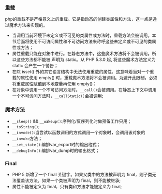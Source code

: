 ### 重载
php的重载不是严格意义上的重载。它是指动态的创建类属性和方法，这一点是通过魔术方法来实现的。
- 当调用当前环境下未定义或不可见的类属性或方法时，重载方法会被调用。本节后面将使用不可访问属性和不可访问方法来称呼这些未定义或不可见的类属性或方法；
- 属性重载只能在对象中进行。在静态方法中，这些魔术方法将不会被调用。所以这些方法都不能被 声明为 static。从 PHP 5.3.0 起, 将这些魔术方法定义为 static 会产生一个警告；
- 在除 isset() 外的其它语言结构中无法使用重载的属性，这意味着当对一个重载的属性使用 empty() 时，重载魔术方法将不会被调用。为避开此限制，必须将重载属性赋值到本地变量再使用 empty()；
- 在对象中调用一个不可访问方法时，`__call()`会被调用。在静态上下文中调用一个不可访问方法时，`__callStatic()`会被调用;

### 魔术方法
- `__sleep()` && `__wakeup()`:序列化/反序列化时做预备工作只用；
- `__toString()`;
- `__invode()`:当尝试以函数调用的方式调用一个对象时，会调用该对象的`__invoke`方法；
- `__set_state()`:编排var_export时的输出格式；
- `__debugInfo()`:编排var_dump时的输出格式；

### Final
- PHP 5 新增了一个 final 关键字。如果父类中的方法被声明为 final，则子类无法覆盖该方法。如果一个类被声明为 final，则不能被继承;
- 属性不能被定义为 final，只有类和方法才能被定义为 final;



